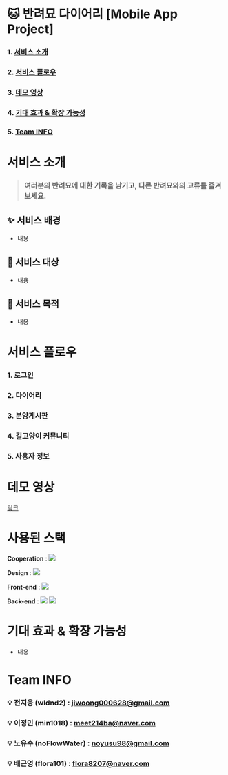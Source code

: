 # 🐱 반려묘 다이어리 [Mobile App Project] 

### 1. [서비스 소개](#서비스-소개)   
### 2. [서비스 플로우](#서비스-플로우)   
### 3. [데모 영상](#데모-영상)   
### 4. [기대 효과 & 확장 가능성](#기대-효과-&-확장-가능성)
### 5. [Team INFO](#team-info)

# 서비스 소개

> ### 여러분의 반려묘에 대한 기록을 남기고, 다른 반려묘와의 교류를 즐겨보세요.

## ✨ 서비스 배경

- 내용

## 🎯 서비스 대상

- 내용

## 🚀 서비스 목적

- 내용


# 서비스 플로우

### 1. 로그인
### 2. 다이어리
### 3. 분양게시판
### 4. 길고양이 커뮤니티
### 5. 사용자 정보

# 데모 영상
[링크](링크)

# 사용된 스택

**Cooperation** :
<img src="https://img.shields.io/badge/GitHub-181717?style=for-the-badge&logo=Github&logoColor=white">

**Design** :
<img src="https://img.shields.io/badge/Figma-F24E1E?style=for-the-badge&logo=Figma&logoColor=white">

**Front-end** : 
<img src="https://img.shields.io/badge/Swift-F05138?style=for-the-badge&logo=Swift&logoColor=white">

**Back-end** : 
<img src="https://img.shields.io/badge/Spring-6DB33F?style=for-the-badge&logo=Spring&logoColor=white">
<img src="https://img.shields.io/badge/Mysql-4479A1?style=for-the-badge&logo=Mysql&logoColor=white">

# 기대 효과 & 확장 가능성

- 내용

# Team INFO

### 💡 전지웅 (wldnd2) : [jiwoong000628@gmail.com](mailto:jiwoong000628@gmail.com)

### 💡 이정민 (min1018) : [meet214ba@naver.com](mailto:meet214ba@naver.com)

### 💡 노유수 (noFlowWater) : [noyusu98@gmail.com](mailto:noyusu98@gmail.com)

### 💡 배근영 (flora101) : [flora8207@naver.com](mailto:flora8207@naver.com)